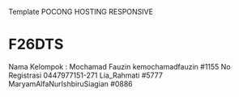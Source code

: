 Template POCONG HOSTING RESPONSIVE
# F26DTS
Nama Kelompok :
Mochamad Fauzin kemochamadfauzin #1155 No Registrasi 0447977151-271
Lia_Rahmati #5777
MaryamAlfaNurIshbiruSiagian #0886